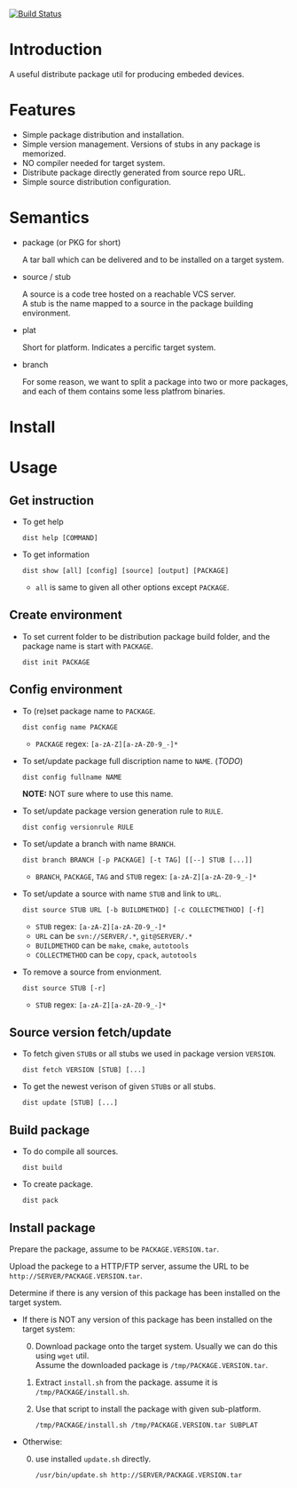 [![Build Status](https://travis-ci.org/leaveye/distutil.png?branch=master)](https://travis-ci.org/leaveye/distutil)
# Introduction

A useful distribute package util for producing embeded devices.

# Features

* Simple package distribution and installation.
* Simple version management. Versions of stubs in any package is memorized.
* NO compiler needed for target system.
* Distribute package directly generated from source repo URL.
* Simple source distribution configuration.

# Semantics

* package (or PKG for short)
  
  A tar ball which can be delivered and to be installed on a target system.

* source / stub

  A source is a code tree hosted on a reachable VCS server.  
  A stub is the name mapped to a source in the package building environment.

* plat

  Short for platform. Indicates a percific target system.

* branch

  For some reason, we want to split a package into two or more packages, and each of them contains some less platfrom binaries.

# Install
# Usage

## Get instruction

* To get help

  ```
  dist help [COMMAND]
  ```

* To get information

  ```
  dist show [all] [config] [source] [output] [PACKAGE]
  ```

  * `all` is same to given all other options except `PACKAGE`.

## Create environment

* To set current folder to be distribution package build folder, and the package name is start with `PACKAGE`.

  ```
  dist init PACKAGE
  ```

## Config environment

* To (re)set package name to `PACKAGE`.

  ```
  dist config name PACKAGE
  ```

  * `PACKAGE` regex: `[a-zA-Z][a-zA-Z0-9_-]*`

* To set/update package full discription name to `NAME`. (*TODO*)

  ```
  dist config fullname NAME
  ```

  **NOTE:** NOT sure where to use this name.

* To set/update package version generation rule to `RULE`.

  ```
  dist config versionrule RULE
  ```

* To set/update a branch with name `BRANCH`.

  ```
  dist branch BRANCH [-p PACKAGE] [-t TAG] [[--] STUB [...]]
  ```

  * `BRANCH`, `PACKAGE`, `TAG` and `STUB` regex: `[a-zA-Z][a-zA-Z0-9_-]*`

* To set/update a source with name `STUB` and link to `URL`.

  ```
  dist source STUB URL [-b BUILDMETHOD] [-c COLLECTMETHOD] [-f]
  ```

  * `STUB` regex: `[a-zA-Z][a-zA-Z0-9_-]*`
  * `URL` can be `svn://SERVER/.*`, `git@SERVER/.*`
  * `BUILDMETHOD` can be `make`, `cmake`, `autotools`
  * `COLLECTMETHOD` can be `copy`, `cpack`, `autotools`

* To remove a source from envionment.

  ```
  dist source STUB [-r]
  ```

  * `STUB` regex: `[a-zA-Z][a-zA-Z0-9_-]*`

## Source version fetch/update

* To fetch given `STUB`s or all stubs we used in package version `VERSION`.

  ```
  dist fetch VERSION [STUB] [...]
  ```

* To get the newest verison of given `STUB`s or all stubs.

  ```
  dist update [STUB] [...]
  ```

## Build package

* To do compile all sources.

  ```
  dist build
  ```

* To create package.

  ```
  dist pack
  ```

## Install package

Prepare the package, assume to be `PACKAGE.VERSION.tar`.

Upload the packege to a HTTP/FTP server, assume the URL to be `http://SERVER/PACKAGE.VERSION.tar`.

Determine if there is any version of this package has been installed on the target system.

* If there is NOT any version of this package has been installed on the target system:

  0. Download package onto the target system. Usually we can do this using `wget` util.  
Assume the downloaded package is `/tmp/PACKAGE.VERSION.tar`.

  0. Extract `install.sh` from the package. assume it is `/tmp/PACKAGE/install.sh`.

  0. Use that script to install the package with given sub-platform.
  
     ```
     /tmp/PACKAGE/install.sh /tmp/PACKAGE.VERSION.tar SUBPLAT
     ```

* Otherwise:

  0. use installed `update.sh` directly.

     ```
     /usr/bin/update.sh http://SERVER/PACKAGE.VERSION.tar
     ```
